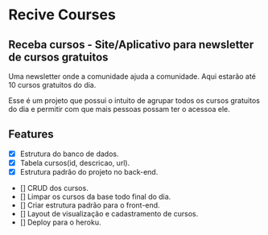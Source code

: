 # Recive Courses

## Receba cursos - Site/Aplicativo para newsletter de cursos gratuitos

Uma newsletter onde a comunidade ajuda a comunidade. 
Aqui estarão até 10 cursos gratuitos do dia.

Esse é um projeto que possui o intuito de agrupar todos os cursos gratuitos do dia e permitir com que mais pessoas possam ter o acessoa ele.

## Features
- [x] Estrutura do banco de dados.
- [x] Tabela cursos(id, descricao, url).
- [x] Estrutura padrão do projeto no back-end.
- [] CRUD dos cursos.
- [] Limpar os cursos da base todo final do dia.
- [] Criar estrutura padrão para o front-end.
- [] Layout de visualização e cadastramento de cursos.
- [] Deploy para o heroku.
